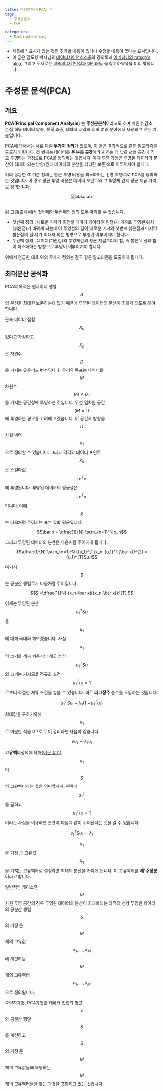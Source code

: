 ```yaml
---
title: 주성분분석(PCA) *
tags:
  - 주성분분석
  - PCA

categories:
  - MachineLearning
---
```


- 제목에 * 표시가 있는 것은 추가할 내용이 있거나 수정할 내용이 있다는 표시입니다.
- 이 글은 김도형 박사님의 <a href="https://datascienceschool.net/">데이터사이언스스쿨</a>의 강의록과 <a href="https://ratsgo.github.io/">이기창님의 ratsgo's blog</a>, 그리고 도서로는 <a href="https://www.google.com/imgres?imgurl=http://t1.gstatic.com/images?q%3Dtbn:ANd9GcQTNaO1S8OepMrlVwqXRaZZrRA6r20i5YVs7W8DrmqUUFI4hMGu&imgrefurl=https://books.google.com/books/about/Pattern_Recognition_and_Machine_Learning.html?id%3DkOXDtAEACAAJ%26source%3Dkp_cover&h=1080&w=753&tbnid=RaJaTb74pCAENM:&q=%ED%8C%A8%ED%84%B4+%EC%9D%B8%EC%8B%9D%EA%B3%BC+%EA%B8%B0%EA%B3%84+%ED%95%99%EC%8A%B5&tbnh=160&tbnw=111&usg=AI4_-kRrLNV8X_BiAzeQJwy9KQJE9XHfGA&vet=12ahUKEwiWvLeM4PHfAhXHw7wKHWt9AOIQ_B0wCXoECAYQEQ..i&docid=b2dKjxvzbtRRzM&itg=1&hl=ko-KR&sa=X&ved=2ahUKEwiWvLeM4PHfAhXHw7wKHWt9AOIQ_B0wCXoECAYQEQ">비숍의 패턴인식과 머신러닝</a> 을 참고하였음을 미리 밝힙니다.

# 주성분 분석(PCA)

## 개요

**PCA(Principal Component Analysis)** 는 **주성분분석**이라고도 하며 차원수 감소, 손실 허용 데이터 압축, 특징 추출, 데이터 시각화 등의 여러 분야에서 사용되고 있는 기술입니다.

PCA에 대해서는 서로 다른 **두가지 정의**가 있으며, 이 둘은 결과적으로 같은 알고리즘을 도출하게 됩니다. 첫 번째는 데이터를 **주 부분 공간**이라고 하는 더 낮은 선형 공간에 직교 투영하는 과정으로 PCA를 정의하는 것입니다. 이때 투영 과정은 투영된 데이터의 분산이 최대화 되는 방향(원래 데이터의 분산을 최대한 보존)으로 이루어져야 합니다.

이와 동등한 또 다른 정의는 평균 투영 비용을 최소화하는 선영 투영으로 PCA를 정의하는 것입니다. 이 경우 평균 투영 비용은 데이터 포인트와 그 투영체 간의 평균 제곱 거리로 정의됩니다.
<br/>
<center><img data-action="zoom" src='{{ "/assets/img/pca_01.gif" | relative_url }}' alt='absolute'></center>
<br/>

위 그림(<a href="https://stats.stackexchange.com/questions/2691/making-sense-of-principal-component-analysis-eigenvectors-eigenvalues">출처</a>)에서 첫번째와 두번째의 정의 모두 파악할 수 있습니다.
- 첫번째 정의 : 새로운 기저가 회전할 때마다 데이터(파란점)가 기저로 투영된 위치(붉은점)가 바뀌게 되는데 이 투영점의 길이(새로운 기저의 첫번째 붉은점과 마지막 붉은점의 길이)가 최대화 되는 방향으로 투영이 이루어져야 합니다.
- 두번째 정의 : 데이터(파란점)와 투영체간의 평균 제곱거리의 합, 즉 붉은색 선의 합이 최소화하는 방향으로 투영이 이루어져야 합니다.

위에서 언급한 대로 위의 두가지 정의는 결국 같은 알고리즘을 도출하게 됩니다.

## 최대분산 공식화

PCA의 목적은 원데이터 행렬 $$A$$의 분산을 최대한 보존하는데 있기 때문에 투영된 데이터의 분산이 최대가 되도록 해야합니다.

관측 데이터 집합 $${X_n}$$ 있다고 가정하고 $$X_n$$은 차원수 $$D$$를 가지는 유클리드 변수입니다. 우리의 목표는 데이터를 $$M$$차원수$$(M<D)$$를 가지는 공간상에 투영하는 것입니다. 우선 일차원 공간$$(M=1)$$에 투영하는 경우를 고려해 보겠습니다. 이 공간의 방향을 $$D$$차원 벡터 $$u_1$$으로 정의할 수 있습니다. 그리고 각각의 데이터 포인트 $$x_n$$은 스칼라값 $${u_1}^{T} x$$에 투영됩니다. 투영된 데이터의 평균값은 $${u_1}^{T} \bar x$$입니다. 이때 $$\bar x$$는 다음처럼 주어지는 표본 집합 평균입니다.

$$\bar x = \dfrac{1}{N} \sum_{n=1}^N x_n$$

그리고 투영된 데이터의 분산은 다음처럼 주어지게 됩니다.

$$\dfrac{1}{N} \sum_{n=1}^N ({u_1}^{T}x_n-{u_1}^T{\bar x})^{2} = {u_1}^{T}Su_1$$

여기서 $$S$$는 공분산 행렬로서 다음처럼 주어집니다.

$$S =\dfrac{1}{N} (x_n-\bar x){(x_n-\bar x)}^{T} $$

이제는 투영된 분산 $${u_1}^{T}Su$$을 $$u_1$$에 대해 극대화 해보겠습니다. 사실 $$u_1$$의 크기를 계속 키우기만 해도 분산 $${u_1}^{T}Su$$의 크기는 커지므로 정규화 조건 $${u_1}^{T}u_1=1$$ 로부터 적절한 제약 조건을 얻을 수 있습니다. 바로 **라그장주** 승수를 도입하는 것입니다.

$${u_1}^{T}Su_1 + \lambda_1(1-{u_1}^{T}u_1)$$

최대값을 구하기위해 $$u_1$$로 미분한 식을 0으로 두어 정리하면 다음과 같습니다.

$$Su_1 = \lambda_1u_1$$

**고유벡터**정의에 의해<a href="https://hansololee.github.io/linearalgebra/eigenvalue/">(이곳 참고)</a> $$u_1$$이 $$S$$의 고유벡터라는 것을 의미합니다. 왼쪽에 $${u_1}^{T}$$를 곱하고 $${u_1}^{T}u_1=1$$이라는 사실을 이용하면 분산이 다음과 같이 주어진다는 것을 알 수 있습니다.

$${u_1}^{T}Su_1 = \lambda_1$$

$$u_1$$을 가장 큰 고유값 $$\lambda_1$$을 가지는 고유벡터로 설정하면 최대의 분산을 가지게 됩니다. 이 고유벡터를 **제1주성분**이라고 합니다.

일반적인 케이스인 $$M$$차원 투영 공간의 경우 투영된 데이터의 분산이 최대화되는 최적의 선형 투영은 데이터의 공분산 행렬 $$S$$의 가장 큰 $$M$$개의 고유값 $$\lambda_1,...,\lambda_M$$에 해당하는 $$M$$개의 고유벡터 $$u_1,...,u_M$$으로 정의됩니다.

요약하자면, PCA과정은 데이터 집합의 평균 $$\bar x$$와 공분산 행렬 $$S$$를 계산하고 $$S$$의 가장 큰 $$M$$개의 고유값들에 해당하는 $$M$$개의 고유벡터들을 찾는 과정을 포함하고 있는 것입니다.
